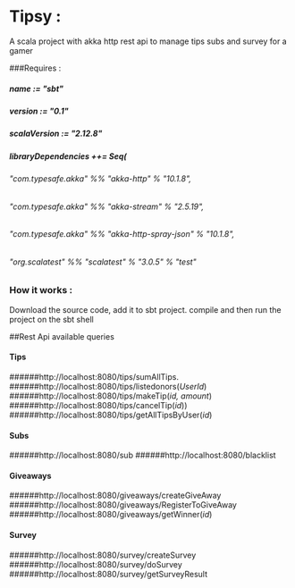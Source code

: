 # Tipsy  :
A scala project with akka http rest api to manage tips subs and survey for a gamer

###Requires :

##### name := "sbt"

##### version := "0.1"

##### scalaVersion := "2.12.8"

##### libraryDependencies ++= Seq(
 ######  "com.typesafe.akka" %% "akka-http" % "10.1.8",
  ###### "com.typesafe.akka" %% "akka-stream" % "2.5.19",
  ###### "com.typesafe.akka" %% "akka-http-spray-json" % "10.1.8",
  ###### "org.scalatest" %% "scalatest" % "3.0.5" % "test"

### How it works :

Download the source code, add it to sbt project.
compile and then run the project on the sbt shell

##Rest Api available queries

#### Tips 

######http://localhost:8080/tips/sumAllTips.
######http://localhost:8080/tips/listedonors(*UserId*)
######http://localhost:8080/tips/makeTip(*id, amount*)
######http://localhost:8080/tips/cancelTip(*id*))
######http://localhost:8080/tips/getAllTipsByUser(*id*)

#### Subs

######http://localhost:8080/sub
######http://localhost:8080/blacklist


#### Giveaways

######http://localhost:8080/giveaways/createGiveAway
######http://localhost:8080/giveaways/RegisterToGiveAway
######http://localhost:8080/giveaways/getWinner(*id*)

#### Survey

######http://localhost:8080/survey/createSurvey
######http://localhost:8080/survey/doSurvey
######http://localhost:8080/survey/getSurveyResult

